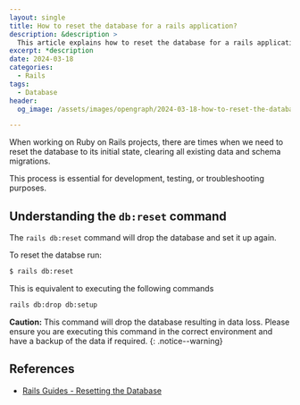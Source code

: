 ```yaml
---
layout: single
title: How to reset the database for a rails application?
description: &description >
  This article explains how to reset the database for a rails application.
excerpt: *description
date: 2024-03-18
categories:
  - Rails
tags:
  - Database
header:
  og_image: /assets/images/opengraph/2024-03-18-how-to-reset-the-database-in-rails.png

---
```


When working on Ruby on Rails projects,
there are times when we need to reset the database to its initial state,
clearing all existing data and schema migrations.

This process is essential for development,
testing,
or troubleshooting purposes.

## Understanding the `db:reset` command

The `rails db:reset` command will drop the database and set it up again.

To reset the databse run:

```bash
$ rails db:reset
```

This is equivalent to executing the following commands

```bash
rails db:drop db:setup
```

**Caution:** This command will drop the database resulting in data loss.
Please ensure you are executing this command in the correct environment and have a backup of the data if required.
{: .notice--warning}

## References

- [Rails Guides - Resetting the Database](https://guides.rubyonrails.org/active_record_migrations.html#resetting-the-database)

